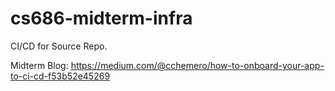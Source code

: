 # cs686-midterm-infra
CI/CD for Source Repo.


Midterm Blog: https://medium.com/@cchemero/how-to-onboard-your-app-to-ci-cd-f53b52e45269
